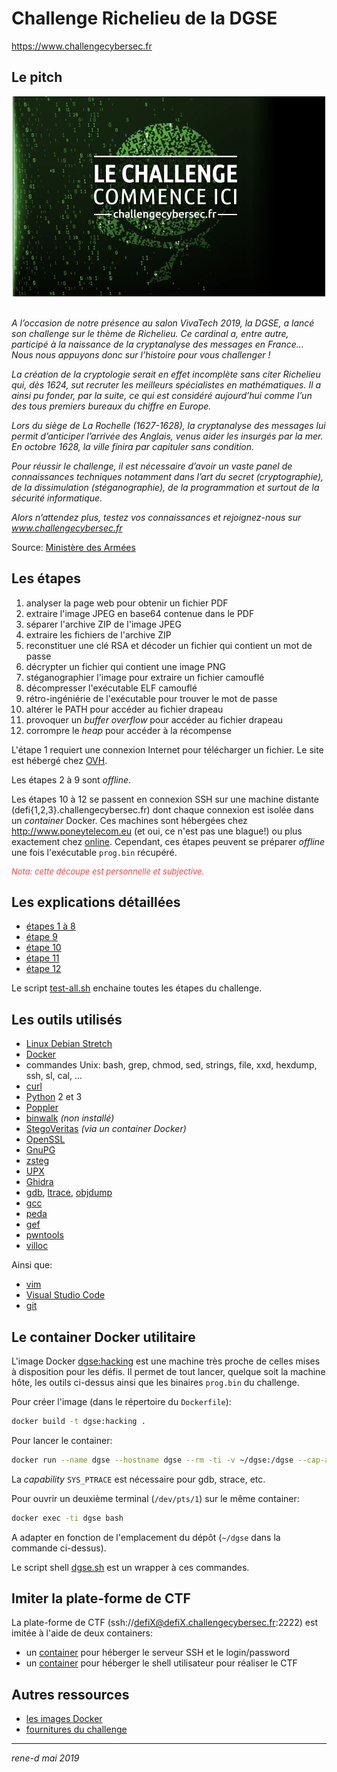 # Challenge Richelieu de la DGSE
https://www.challengecybersec.fr

## Le pitch

<!-- https://www.defense.gouv.fr/dgse/tout-le-site/le-challenge-richelieu-est-ouvert -->

<div align="center">
<!-- https://www.defense.gouv.fr/var/dicod/storage/images/base-de-medias/images/dgse-nouveau/challenge-richelieu/9669126-1-fre-FR/challenge-richelieu.jpg -->
<a href="https://www.challengecybersec.fr">
<img src="challenge-richelieu_article_pleine_colonne.jpg" alt="challenge Richelieu">
</a>
</div>
<br/>

_A l’occasion de notre présence au salon VivaTech 2019, la DGSE, a lancé son challenge sur le thème de Richelieu. Ce cardinal a, entre autre, participé à la naissance de la cryptanalyse des messages en France… Nous nous appuyons donc sur l’histoire pour vous challenger !_


_La création de la cryptologie serait en effet incomplète sans citer Richelieu qui, dès 1624, sut recruter les meilleurs spécialistes en mathématiques. Il a ainsi pu fonder, par la suite, ce qui est considéré aujourd’hui comme l’un des tous premiers bureaux du chiffre en Europe._


_Lors du siège de La Rochelle (1627-1628), la cryptanalyse des messages lui permit d’anticiper l’arrivée des Anglais, venus aider les insurgés par la mer. En octobre 1628, la ville finira par capituler sans condition._


_Pour réussir le challenge, il est nécessaire d’avoir un vaste panel de connaissances techniques notamment dans l’art du secret (cryptographie), de la dissimulation (stéganographie), de la programmation et surtout de la sécurité informatique._


_Alors n’attendez plus, testez vos connaissances et rejoignez-nous sur www.challengecybersec.fr_
</div>

Source: [Ministère des Armées](https://www.defense.gouv.fr/dgse/tout-le-site/le-challenge-richelieu-est-ouvert)


## Les étapes

1. analyser la page web pour obtenir un fichier PDF
2. extraire l'image JPEG en base64 contenue dans le PDF
3. séparer l'archive ZIP de l'image JPEG
4. extraire les fichiers de l'archive ZIP
5. reconstituer une clé RSA et décoder un fichier qui contient un mot de passe
6. décrypter un fichier qui contient une image PNG
7. stéganographier l'image pour extraire un fichier camouflé
8. décompresser l'exécutable ELF camouflé
9. rétro-ingéniérie de l'exécutable pour trouver le mot de passe
10. altérer le PATH pour accéder au fichier drapeau
11. provoquer un _buffer overflow_ pour accéder au fichier drapeau
12. corrompre le _heap_ pour accéder à la récompense

L'étape 1 requiert une connexion Internet pour télécharger un fichier. Le site est hébergé chez [OVH](https://www.ovh.com/fr/).

Les étapes 2 à 9 sont _offline_.

Les étapes 10 à 12 se passent en connexion SSH sur une machine distante (defi{1,2,3}.challengecybersec.fr) dont chaque connexion est isolée dans un _container_ Docker. Ces machines sont hébergées chez http://www.poneytelecom.eu (et oui, ce n'est pas une blague!) ou plus exactement chez [online](https://www.online.net/fr/). Cependant, ces étapes peuvent se préparer _offline_ une fois l'exécutable `prog.bin` récupéré.

<div style="font-style:italic;font-size:small;color:#ff4040">
Nota: cette découpe est personnelle et subjective.
</div>

## Les explications détaillées

* [étapes 1 à 8](challenge1/README.md)
* [étape 9](challenge2/README.md)
* [étape 10](defi1/README.md)
* [étape 11](defi2/README.md)
* [étape 12](defi3/README.md)

Le script [test-all.sh](test-all.sh) enchaine toutes les étapes du challenge.

## Les outils utilisés

* [Linux Debian Stretch](https://www.debian.org/releases/stretch/)
* [Docker](https://docker.com)
* commandes Unix: bash, grep, chmod, sed, strings, file, xxd, hexdump, ssh, sl, cal, ...
* [curl](https://curl.haxx.se)
* [Python](https://www.python.org) 2 et 3
* [Poppler](http://poppler.freedesktop.org)
* [binwalk](https://github.com/ReFirmLabs/binwalk) _(non installé)_
* [StegoVeritas](https://github.com/bannsec/stegoVeritas) _(via un container Docker)_
* [OpenSSL](http://openssl.org)
* [GnuPG](https://gnupg.org)
* [zsteg](https://github.com/zed-0xff/zsteg)
* [UPX](https://upx.github.io)
* [Ghidra](https://ghidra-sre.org)
* [gdb](https://www.gnu.org/software/gdb/), [ltrace](https://linux.die.net/man/1/ltrace), [objdump](https://linux.die.net/man/1/objdump)
* [gcc](https://gcc.gnu.org)
* [peda](https://github.com/longld/peda)
* [gef](https://github.com/hugsy/gef)
* [pwntools](https://github.com/Gallopsled/pwntools)
* [villoc](https://github.com/wapiflapi/villoc)

Ainsi que:

* [vim](https://www.vim.org)
* [Visual Studio Code](https://code.visualstudio.com)
* [git](https://git-scm.com)

## Le container Docker utilitaire

L'image Docker [dgse:hacking](docker/hacking/Dockerfiler) est une machine très proche de celles mises à disposition pour les défis. Il permet de tout lancer, quelque soit la machine hôte, les outils ci-dessus ainsi que les binaires `prog.bin` du challenge.

Pour créer l'image (dans le répertoire du `Dockerfile`):
```bash
docker build -t dgse:hacking .
```

Pour lancer le container:
```bash
docker run --name dgse --hostname dgse --rm -ti -v ~/dgse:/dgse --cap-add=SYS_PTRACE dgse:hacking
```

La _capability_ `SYS_PTRACE` est nécessaire pour gdb, strace, etc.

Pour ouvrir un deuxième terminal (`/dev/pts/1`) sur le même container:
```bash
docker exec -ti dgse bash
```

A adapter en fonction de l'emplacement du dépôt (`~/dgse` dans la commande ci-dessus).

Le script shell [dgse.sh](dgse.sh) est un wrapper à ces commandes.

## Imiter la plate-forme de CTF

La plate-forme de CTF (ssh://defiX@defiX.challengecybersec.fr:2222) est imitée à l'aide de deux containers:

* un [container](docker/ctf-server/) pour héberger le serveur SSH et le login/password
* un [container](docker/ctf/) pour héberger le shell utilisateur pour réaliser le CTF

## Autres ressources

* [les images Docker](docker/README.md)
* [fournitures du challenge](sources.md)

---
*rene-d mai 2019*
